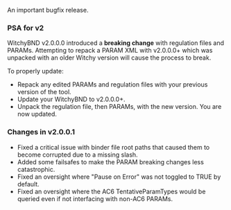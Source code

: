 An important bugfix release.

### PSA for v2

WitchyBND v2.0.0.0 introduced a **breaking change** with regulation files and PARAMs. Attempting to repack a PARAM XML with v2.0.0.0+ which was unpacked with an older Witchy version will cause the process to break.

To properly update:

* Repack any edited PARAMs and regulation files with your previous version of the tool.
* Update your WitchyBND to v2.0.0.0+.
* Unpack the regulation file, then PARAMs, with the new version. You are now updated.

### Changes in v2.0.0.1

* Fixed a critical issue with binder file root paths that caused them to become corrupted due to a missing slash.
* Added some failsafes to make the PARAM breaking changes less catastrophic.
* Fixed an oversight where "Pause on Error" was not toggled to TRUE by default.
* Fixed an oversight where the AC6 TentativeParamTypes would be queried even if not interfacing with non-AC6 PARAMs.
